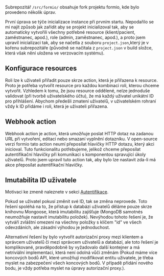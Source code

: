 Subrepozitář `/src/formio/` obsahuje fork projektu formio, kde bylo provedeno
několik úprav.

První úprava se týče inicializace instance při prvním startu. Nepodařilo se mi
najít způsob jak zařídit aby se projekt inicializoval tak, aby se automaticky
vytvořili všechny potřebné resource (klient/pacient, zaměstnanec, apod.), role
(admin, zaměstnanec, apod.), a proto jsem upravil inicializaci tak, aby se
načetla z souboru `project.json`,který je v kořenu subrepozitáře (původně se
načítala z `project.json` v build složce, která však nění uložena ve verzovacím
systému).

## Konfigurace resources

Roli lze k uživateli přiřadit pouze skrze action, která je přiřazena k resource.
Proto je potřeba vytvořit resource pro každou kombinaci roli, kterou chceme
vytvořit. Vzhledem k tomu, že jsou resource oddělené, nelze jednoduše validovat
(při tvorbě uživatelského účtu), že má každý uživatel unikátní ID pro
přihlášení. Abychom předešli zmatení uživatelů, v uživatelském rohraní
vždy k ID přidáme i roli, která je uživateli přiřazena.

## Webhook action

Webhook action je action, která umožňuje poslat HTTP dotaz na zadanou URL při
vytvoření, editaci nebo smazaní vyplnění dotazníku. V open-source verzi formio
tato action neumí přeposílat hlavičky HTTP dotazu, který akci inicioval. Tuto
funkcionalitu potřebujeme, jelikož chceme přeposílat autentifikační hlavičky při
komunikaci s komponentou spravující úkoly uživatelů. Proto jsem upravil tuto
action tak, aby bylo lze nastavit zda-li má akce přeposílat autentifikační
hlavičky.

## Imutabilita ID uživatele

Motivaci ke zmeně naleznete v sekci [Autentifikace](Autentifikace.md).

Pokud se uživatel pokusí změnit své ID, tak se změna neprovede. Toto řešení
spoléhá na to, že přístup k databázi uživatelů děláme pouze skrze knihovnu
Mongoose, která imutabilitu zajišťuje (MongoDB samotnés neumožňuje nastavit
imutabilitu položek). Nevýhodou tohoto řešení je, že vytváří zvláštní omezení na
všechny položky s klíčem "id" ve všech odevzdáních, ale zásadní výhodou je
jednoduchost.

Alternativní řešení by bylo vytvořit autorizační proxy mezi klientem a správcem
uživatelů či mezi správcem uživatelů a databází, ale toto řešení je
komplikované, pravděpodobně by vyžadovalo další kontejner a má netriviální
implementaci, která není odolná vůči změnám (Pokud máme více koncových bodů API,
které umožňují modifikovat entitu uživatele, je třeba myslet na zabezpečení
všech koncových bodů. V případě přidání nového bodu, je vždy potřeba myslet na
úpravy autorizační proxy.).
